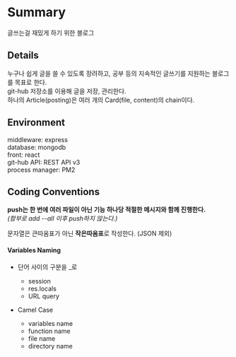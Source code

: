 # Summary

글쓰는걸 재밌게 하기 위한 블로그

## Details

누구나 쉽게 글을 쓸 수 있도록 장려하고, 공부 등의 지속적인 글쓰기를 지원하는 블로그를 목표로 한다.  
git-hub 저장소를 이용해 글을 저장, 관리한다.  
하나의 Article(posting)은 여러 개의 Card(file, content)의 chain이다.  

## Environment

middleware: express  
database: mongodb  
front: react  
git-hub API: REST API v3  
process manager: PM2

## Coding Conventions

**push는 한 번에 여러 파일이 아닌 기능 하나당 적절한 메시지와 함께 진행한다.**  
_(함부로 add --all 이후 push하지 않는다.)_

문자열은 큰따옴표가 아닌 **작은따옴표**로 작성한다. (JSON 제외)  

#### Variables Naming

- 단어 사이의 구분을 \_로
  - session
  - res.locals
  - URL query

- Camel Case
  - variables name  
  - function name
  - file name
  - directory name

